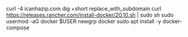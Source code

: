 curl -4 icanhazip.com
dig +short replace_with_subdomain
curl https://releases.rancher.com/install-docker/20.10.sh | sudo sh
sudo usermod -aG docker $USER 
newgrp docker 
sudo apt install -y docker-compose 
